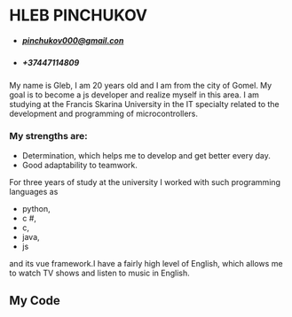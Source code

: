 # HLEB PINCHUKOV

- ##### pinchukov000@gmail.con
- ##### +37447114809

My name is Gleb, I am 20 years old and I am from the city of Gomel. My goal is to become a js developer and realize myself in this area. I am studying at the Francis Skarina University in the IT specialty related to the development and programming of microcontrollers.


### My strengths are: 
- Determination, which helps me to develop and get better every day.
- Good adaptability to teamwork.
  
For three years of study at the university I worked with such programming languages ​​as
-  python, 
-  c #,
 -  c,
  -  java, 
  -  js 
  
 and its vue framework.I have a fairly high level of English, which allows me to watch TV shows and listen to music in English.
 
 ## My Code 
 
 <script type='text/javascript'>
  var n = prompt('Enter n');
  var arr = [];
  function getRandomInt(min, max) {
  return Math.floor(Math.random() * (max - min + 1)) + min;
  }
  for (var i = 0; i <= n; i++) {
  var a = getRandomInt(0, 10);
  arr.push(a);
  }
  alert(arr);
  </script>
     
     